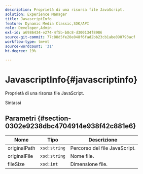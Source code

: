 ```yaml
---
description: Proprietà di una risorsa file JavaScript.
solution: Experience Manager
title: JavascriptInfo
feature: Dynamic Media Classic,SDK/API
role: Developer,Admin
exl-id: a6986434-e274-4f5b-b8c8-d300134f8986
source-git-commit: 77c88d5fe20e048f6fad2bb23cb1abe090793acf
workflow-type: tm+mt
source-wordcount: '31'
ht-degree: 19%

---
```


# JavascriptInfo{#javascriptinfo}

Proprietà di una risorsa file JavaScript.

Sintassi

## Parametri {#section-0302e9238dbc4704914e938f42c881e6}

| Nome | Tipo | Descrizione |
|---|---|---|
| originalPath | `xsd:string` | Percorso del file JavaScript. |
| originalFile | `xsd:string` | Nome file. |
| fileSize | `xsd:int` | Dimensione file. |
